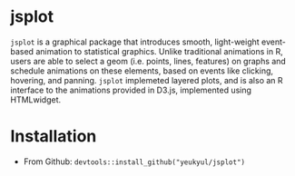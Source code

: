 jsplot
======

`jsplot` is a graphical package that introduces smooth, light-weight event-based animation to statistical graphics. Unlike traditional animations in R, users are able to select a geom (i.e. points, lines, features) on graphs and schedule animations on these elements, based on events like clicking, hovering, and panning. `jsplot` implemeted layered plots, and is also an R interface to the animations provided in D3.js, implemented using HTMLwidget.

Installation
============

-   From Github: `devtools::install_github("yeukyul/jsplot")`

